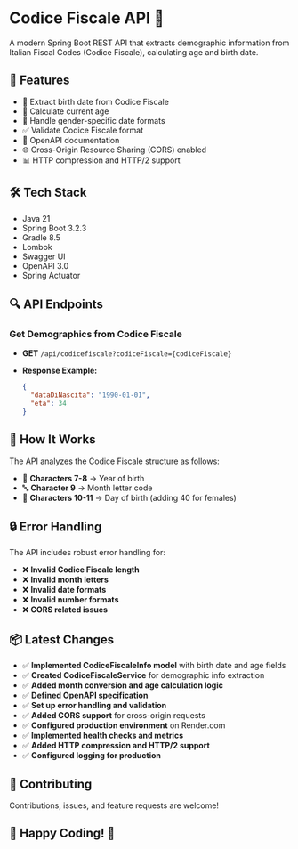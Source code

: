 # Codice Fiscale API 🎯

A modern Spring Boot REST API that extracts demographic information from Italian Fiscal Codes (Codice Fiscale), calculating age and birth date.

## 🚀 Features
- 📅 Extract birth date from Codice Fiscale
- 🎂 Calculate current age
- 🚻 Handle gender-specific date formats
- ✅ Validate Codice Fiscale format
- 📖 OpenAPI documentation
- 🌐 Cross-Origin Resource Sharing (CORS) enabled
- 📊 HTTP compression and HTTP/2 support

## 🛠 Tech Stack
- Java 21
- Spring Boot 3.2.3
- Gradle 8.5
- Lombok
- Swagger UI
- OpenAPI 3.0
- Spring Actuator

## 🔍 API Endpoints

### Get Demographics from Codice Fiscale
- **GET** `/api/codicefiscale?codiceFiscale={codiceFiscale}`
- **Response Example:**
  
  ```json
  {
    "dataDiNascita": "1990-01-01",
    "eta": 34
  }
  ```

## 🔧 How It Works

The API analyzes the Codice Fiscale structure as follows:

- 📌 **Characters 7-8** → Year of birth
- 🔤 **Character 9** → Month letter code
- 🔢 **Characters 10-11** → Day of birth (adding 40 for females)

## 🔒 Error Handling

The API includes robust error handling for:

- ❌ **Invalid Codice Fiscale length**
- ❌ **Invalid month letters**
- ❌ **Invalid date formats**
- ❌ **Invalid number formats**
- ❌ **CORS related issues**

## 📦 Latest Changes

- ✅ **Implemented CodiceFiscaleInfo model** with birth date and age fields
- ✅ **Created CodiceFiscaleService** for demographic info extraction
- ✅ **Added month conversion and age calculation logic**
- ✅ **Defined OpenAPI specification**
- ✅ **Set up error handling and validation**
- ✅ **Added CORS support** for cross-origin requests
- ✅ **Configured production environment** on Render.com
- ✅ **Implemented health checks and metrics**
- ✅ **Added HTTP compression and HTTP/2 support**
- ✅ **Configured logging for production**

## 🤝 Contributing

Contributions, issues, and feature requests are welcome!

## 🎯 Happy Coding! 🚀
  

